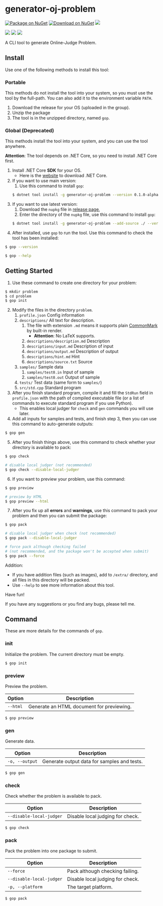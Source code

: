 # generator-oj-problem

[![Package on NuGet](https://img.shields.io/nuget/vpre/generator-oj-problem.svg)]() [![Download on NuGet](https://img.shields.io/nuget/dt/generator-oj-problem.svg)](https://www.nuget.org/packages/generator-oj-problem/) ![](https://img.shields.io/badge/platform-windows%20%7C%20macos%20%7C%20linux-blue.svg) 

![](https://img.shields.io/librariesio/github/StardustDL/generator-oj-problem.svg) ![](https://img.shields.io/github/issues/StardustDL/generator-oj-problem.svg) [![](https://img.shields.io/github/license/StardustDL/generator-oj-problem.svg)](https://github.com/StardustDL/generator-oj-problem/blob/master/LICENSE.txt)

A CLI tool to generate Online-Judge Problem.

## Install

Use one of the following methods to install this tool:

### Portable

This methods do not install the tool into your system, so you must use the tool by the full-path.
You can also add it to the environment variable `PATH`.

1. Download the release for your OS (uploaded in the group).
2. Unzip the package
3. The tool is in the unzipped directory, named `gop`.

### Global **(Deprecated)**

This methods install the tool into your system, and you can use the tool anywhere.

**Attention**: The tool depends on .NET Core, so you need to install .NET Core first.

1. Install .NET Core **SDK** for your OS.
   - Here is the [website](https://dotnet.microsoft.com/download) to download .NET Core.
2. If you want to use main version:
   1. Use this command to install `gop`:
   ```sh
   $ dotnet tool install -g generator-oj-problem --version 0.1.0-alpha
   ```
3. If you want to use latest version:
   1. Download the `nupkg` file in [release page](https://github.com/StardustDL/generator-oj-problem/releases),
   2. Enter the directory of the `nupkg` file, use this command to install `gop`:
   ```sh
   $ dotnet tool install -g generator-oj-problem --add-source ./ --version 0.1.0-alpha
   ```
4. After installed, use `gop` to run the tool. Use this command to check the tool has been installed:
```sh
$ gop --version

$ gop --help
```

## Getting Started

1. Use these command to create one directory for your problem:
```sh
$ mkdir problem
$ cd problem
$ gop init
```
2. Modify the files in the directory `problem`.
   1. `profile.json` Config information
   2. `descriptions/` All text for description. 
      1. The file with extension `.md` means it supports plain [CommonMark](https://commonmark.org/) by built-in render. 
         - **Attention**: No LaTeX supports.
      2. `descriptions/description.md` Description
      3. `descriptions/input.md` Description of input
      4. `descriptions/output.md` Description of output
      5. `descriptions/hint.md` Hint
      6. `descriptions/source.txt` Source
   3. `samples/` Sample data
      1. `samples/test0.in` Input of sample
      2. `samples/test0.out` Output of sample
   4. `tests/` Test data (same form to `samples/`)
   5. `src/std.cpp` Standard program
3.  After you finish standard program, compile it and fill the `StdRun` field in `profile.json` with the path of compiled executable file (or a list of commands to execute standard program if you use Python).
    - This enables local judger for `check` and `gen` commands you will use later.
4. Add all inputs for samples and tests, and finish step 3, then you can use this command to auto-generate outputs:
```sh
$ gop gen
```
5. After you finish things above, use this command to check whether your directory is available to pack:
```sh
$ gop check

# disable local judger (not recommended)
$ gop check --disable-local-judger
```
6. If you want to preview your problem, use this command:
```sh
$ gop preview

# preview by HTML
$ gop preview --html
```
7. After you fix up all **errors** and **warnings**, use this command to pack your problem and then you can submit the package:
```sh
$ gop pack

# disable local judger when check (not recommended)
$ gop pack --disable-local-judger

# force pack although checking failed
# (not recommended, and the package won't be accepted when submit)
$ gop pack --force
```

Addition:
- If you have addition files (such as images), add to `/extra/` directory, and all files in this directory will be packed.
- Use `--help` to see more information about this tool.

Have fun!

If you have any suggestions or you find any bugs, please tell me.

## Command

These are more details for the commands of `gop`.

### init

Initialize the problem. The current directory must be empty.

```sh
$ gop init
```

### preview

Preview the problem.

|Option|Description|
|-|-|
|`--html`|Generate an HTML document for previewing.|

```sh
$ gop preview
```

### gen

Generate data.

|Option|Description|
|-|-|
|`-o, --output`|Generate output data for samples and tests.|

```sh
$ gop gen
```

### check

Check whether the problem is available to pack.

|Option|Description|
|-|-|
|`--disable-local-judger`|Disable local judging for check.|

```sh
$ gop check
```

### pack

Pack the problem into one package to submit.

|Option|Description|
|-|-|
|`--force`|Pack although checking failing.|
|`--disable-local-judger`|Disable local judging for check.|
|`-p, --platform`|The target platform.|

```sh
$ gop pack
```